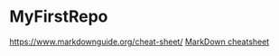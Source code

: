# MyFirstRepo




https://www.markdownguide.org/cheat-sheet/
[MarkDown cheatsheet](https://www.markdownguide.org/cheat-sheet/)
